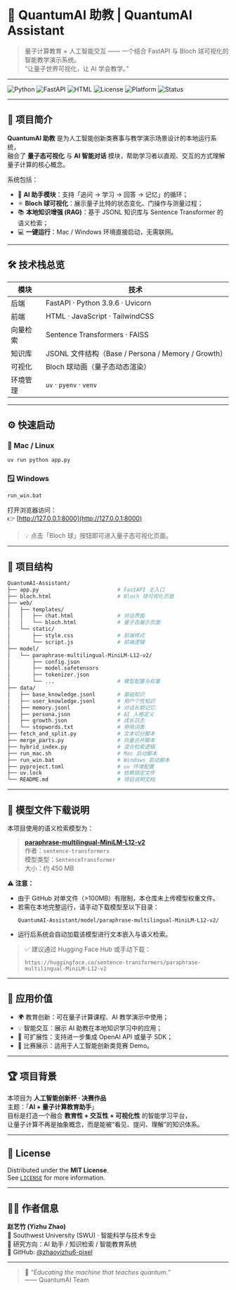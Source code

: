 # 🌌 QuantumAI 助教 | QuantumAI Assistant

> 量子计算教育 × 人工智能交互 —— 一个结合 FastAPI 与 Bloch 球可视化的智能教学演示系统。  
> “让量子世界可视化，让 AI 学会教学。”

---

![Python](https://img.shields.io/badge/Python-3.9-blue?logo=python)
![FastAPI](https://img.shields.io/badge/FastAPI-Framework-green?logo=fastapi)
![HTML](https://img.shields.io/badge/Frontend-HTML%20%7C%20JS-orange?logo=javascript)
![License](https://img.shields.io/badge/License-MIT-yellow?logo=open-source-initiative)
![Platform](https://img.shields.io/badge/Platform-Mac%20%7C%20Windows-lightgrey)
![Status](https://img.shields.io/badge/Status-Active-brightgreen)

---

## 🧠 项目简介

**QuantumAI 助教** 是为人工智能创新类赛事与教学演示场景设计的本地运行系统，  
融合了 **量子态可视化** 与 **AI 智能对话** 模块，帮助学习者以直观、交互的方式理解量子计算的核心概念。

系统包括：

- 🧩 **AI 助手模块**：支持「追问 → 学习 → 回答 → 记忆」的循环；
- ⚛️ **Bloch 球可视化**：展示量子比特的状态变化、门操作与测量过程；
- 📚 **本地知识增强 (RAG)**：基于 JSONL 知识库与 Sentence Transformer 的语义检索；
- 💻 **一键运行**：Mac / Windows 环境直接启动，无需联网。

---

## 🛠 技术栈总览

| 模块 | 技术 |
|------|------|
| 后端 | FastAPI · Python 3.9.6 · Uvicorn |
| 前端 | HTML · JavaScript · TailwindCSS |
| 向量检索 | Sentence Transformers · FAISS |
| 知识库 | JSONL 文件结构（Base / Persona / Memory / Growth） |
| 可视化 | Bloch 球动画（量子态动态渲染） |
| 环境管理 | `uv` · `pyenv` · `venv` |

---

## ⚙️ 快速启动

### 🚀 Mac / Linux
```bash
uv run python app.py
```

### 🪟 Windows
```bash
run_win.bat
```

打开浏览器访问：  
👉 [http://127.0.0.1:8000](http://127.0.0.1:8000)

> 💡 点击「Bloch 球」按钮即可进入量子态可视化页面。

---

## 📂 项目结构

```bash
QuantumAI-Assistant/
├── app.py                         # FastAPI 主入口
├── bloch.html                     # Bloch 球可视化页面
├── web/
│   ├── templates/
│   │   ├── chat.html              # 对话界面
│   │   └── bloch.html             # 量子态展示页面
│   └── static/
│       ├── style.css              # 前端样式
│       └── script.js              # 前端逻辑
├── model/
│   └── paraphrase-multilingual-MiniLM-L12-v2/
│       ├── config.json
│       ├── model.safetensors
│       ├── tokenizer.json
│       └── ...                    # 模型配置与权重
├── data/
│   ├── base_knowledge.jsonl       # 基础知识
│   ├── user_knowledge.jsonl       # 用户个性知识
│   ├── memory.jsonl               # 对话长期记忆
│   ├── persona.json               # AI 人格定义
│   ├── growth.json                # 成长日志
│   └── stopwords.txt              # 停用词表
├── fetch_and_split.py             # 文本切分脚本
├── merge_parts.py                 # 向量合并脚本
├── hybrid_index.py                # 混合检索逻辑
├── run_mac.sh                     # Mac 启动脚本
├── run_win.bat                    # Windows 启动脚本
├── pyproject.toml                 # uv 环境配置
├── uv.lock                        # 依赖锁定文件
└── README.md                      # 项目说明文档
```

---

## 💾 模型文件下载说明

本项目使用的语义检索模型为：

> [**paraphrase-multilingual-MiniLM-L12-v2**](https://huggingface.co/sentence-transformers/paraphrase-multilingual-MiniLM-L12-v2)  
> 作者：`sentence-transformers`  
> 模型类型：`SentenceTransformer`  
> 大小：约 450 MB  

⚠️ **注意：**
- 由于 GitHub 对单文件（>100MB）有限制，本仓库未上传模型权重文件。  
- 若需在本地完整运行，请手动下载模型至以下目录：  
  ```
  QuantumAI-Assistant/model/paraphrase-multilingual-MiniLM-L12-v2/
  ```
- 运行后系统会自动加载该模型进行文本嵌入与语义检索。

> ✅ 建议通过 Hugging Face Hub 或手动下载：
> ```
> https://huggingface.co/sentence-transformers/paraphrase-multilingual-MiniLM-L12-v2
> ```

---

## 🧩 应用价值

- 🌍 教育创新：可在量子计算课程、AI 教学演示中使用；
- 💡 智能交互：展示 AI 助教在本地知识学习中的应用；
- 🧠 可扩展性：支持进一步集成 OpenAI API 或量子 SDK；
- 🏫 比赛展示：适用于人工智能创新类竞赛 Demo。

---

## 🏆 项目背景

本项目为 **人工智能创新杯 · 决赛作品**  
主题：「**AI + 量子计算教育助手**」  
目标是打造一个融合 **教育性 + 交互性 + 可视化性** 的智能学习平台，  
让量子计算不再是抽象概念，而是能被“看见、提问、理解”的知识体系。

---

## 📜 License

Distributed under the **MIT License**.  
See [`LICENSE`](./LICENSE) for more information.

---

## 👩‍💻 作者信息

**赵艺竹 (Yizhu Zhao)**  
📍 Southwest University (SWU) · 智能科学与技术专业  
🎯 研究方向：AI 助手 / 知识检索 / 智能教育系统  
💬 GitHub: [@zhaoyizhu6-pixel](https://github.com/zhaoyizhu6-pixel)

---

> 🌟 *“Educating the machine that teaches quantum.”*  
> —— QuantumAI Team
